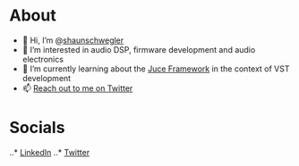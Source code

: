 # About

- 👋 Hi, I’m @[shaunschwegler](https://www.github.com/shaunschwegler "GitHub Profile")
- 👀 I’m interested in audio DSP, firmware development and audio electronics
- 🌱 I’m currently learning about the [Juce Framework](https://github.com/juce-framework/JUCE) in the context of VST development
- 📫 [Reach out to me on Twitter](https://www.twitter.com/shaunschwegler "@shaunschwegler")

# Socials

..* [LinkedIn](https://www.linkedin.com/in/shaunschwegler/ "in/shaunschwegler")
..* [Twitter](https://www.twitter.com/shaunschwegler "@shaunschwegler")

